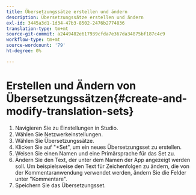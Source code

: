 ```yaml
---
title: Übersetzungssätze erstellen und ändern
description: Übersetzungssätze erstellen und ändern
exl-id: 3445a3d1-1d34-47b3-8502-2476b2774836
translation-type: tm+mt
source-git-commit: a2449482e617939cfda7e367da34875bf187c4c9
workflow-type: tm+mt
source-wordcount: '79'
ht-degree: 0%

---
```


# Erstellen und Ändern von Übersetzungssätzen{#create-and-modify-translation-sets}

1. Navigieren Sie zu Einstellungen in Studio.
1. Wählen Sie Netzwerkeinstellungen.
1. Wählen Sie Übersetzungssätze.
1. Klicken Sie auf &quot;+Set&quot;, um ein neues Übersetzungsset zu erstellen.
1. Weisen Sie einen Namen und eine Primärsprache für das Set zu.
1. Ändern Sie den Text, der unter dem Namen der App angezeigt werden soll. Um beispielsweise den Text für Zeichenfolgen zu ändern, die von der Kommentaranwendung verwendet werden, ändern Sie die Felder unter &quot;Kommentare&quot;.
1. Speichern Sie das Übersetzungsset.
